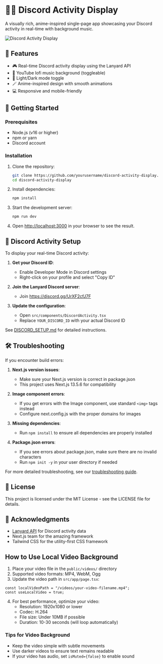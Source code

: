 # 🧙‍♂️ Discord Activity Display

A visually rich, anime-inspired single-page app showcasing your Discord activity in real-time with background music.

![Discord Activity Display](https://preview.example.com)

## 🌟 Features

- 🎮 Real-time Discord activity display using the Lanyard API
- 🎵 YouTube lofi music background (toggleable)
- 🌙 Light/Dark mode toggle
- 🪄 Anime-inspired design with smooth animations
- 💻 Responsive and mobile-friendly

## 🚀 Getting Started

### Prerequisites

- Node.js (v16 or higher)
- npm or yarn
- Discord account

### Installation

1. Clone the repository:

   ```bash
   git clone https://github.com/yourusername/discord-activity-display.git
   cd discord-activity-display
   ```

2. Install dependencies:

   ```bash
   npm install
   ```

3. Start the development server:

   ```bash
   npm run dev
   ```

4. Open [http://localhost:3000](http://localhost:3000) in your browser to see the result.

## 🔌 Discord Activity Setup

To display your real-time Discord activity:

1. **Get your Discord ID**:

   - Enable Developer Mode in Discord settings
   - Right-click on your profile and select "Copy ID"

2. **Join the Lanyard Discord server**:

   - Join https://discord.gg/UrXF2cfJ7F

3. **Update the configuration**:
   - Open `src/components/DiscordActivity.tsx`
   - Replace `YOUR_DISCORD_ID` with your actual Discord ID

See [DISCORD_SETUP.md](DISCORD_SETUP.md) for detailed instructions.

## 🛠️ Troubleshooting

If you encounter build errors:

1. **Next.js version issues**:

   - Make sure your Next.js version is correct in package.json
   - This project uses Next.js 13.5.6 for compatibility

2. **Image component errors**:

   - If you get errors with the Image component, use standard `<img>` tags instead
   - Configure next.config.js with the proper domains for images

3. **Missing dependencies**:

   - Run `npm install` to ensure all dependencies are properly installed

4. **Package.json errors**:
   - If you see errors about package.json, make sure there are no invalid characters
   - Run `npm init -y` in your user directory if needed

For more detailed troubleshooting, see our [troubleshooting guide](TROUBLESHOOTING.md).

## 📝 License

This project is licensed under the MIT License - see the LICENSE file for details.

## 🙏 Acknowledgments

- [Lanyard API](https://github.com/Phineas/lanyard) for Discord activity data
- Next.js team for the amazing framework
- Tailwind CSS for the utility-first CSS framework

## How to Use Local Video Background

1. Place your video file in the `public/videos/` directory
2. Supported video formats: MP4, WebM, Ogg
3. Update the video path in `src/app/page.tsx`:

```tsx
const localVideoPath = "/videos/your-video-filename.mp4";
const useLocalVideo = true;
```

4. For best performance, optimize your video:
   - Resolution: 1920x1080 or lower
   - Codec: H.264
   - File size: Under 10MB if possible
   - Duration: 10-30 seconds (will loop automatically)

### Tips for Video Background

- Keep the video simple with subtle movements
- Use darker videos to ensure text remains readable
- If your video has audio, set `isMuted={false}` to enable sound
